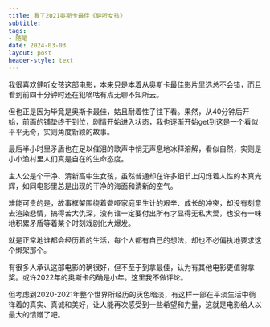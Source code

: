 ```yaml
---
title: 看了2021奥斯卡最佳《健听女孩》
subtitle: 
tags: 
- 随笔
date: 2024-03-03
layout: post
header-style: text
---
```


我很喜欢健听女孩这部电影，本来只是本着从奥斯卡最佳影片里选总不会错，而且看到前四十分钟时还在犯嘀咕有点无聊不知所云。

但也正是因为毕竟是奥斯卡最佳，姑且耐着性子往下看。果然，从40分钟后开始，前面的铺垫终于到位，剧情开始进入状态，我也逐渐开始get到这是一个看似平平无奇，实则角度新颖的故事。

最后半小时里矛盾也在足以催泪的歌声中悄无声息地冰释溶解，看似自然，实则是小小渔村里人们真是自在的生命态度。

主人公是个干净、清新高中生女孩，虽然普通却在许多细节上闪烁着人性的本真光辉，如同电影里总是出现的干净的海面和清新的空气。

难能可贵的是，故事框架围绕着聋哑家庭里生计的艰辛、成长的冲突，却没有刻意去渲染悲情，搞得苦大仇深，没有谁一定要付出所有才显得无私大爱，也没有一味地积累矛盾等着某个时刻戏剧化大爆发。

就是正常地谁都会经历着的生活，每个人都有自己的想法，却也不必偏执地要求这个绑架那个。

有很多人承认这部电影的确很好，但不至于到拿最佳，认为有其他电影更值得拿奖。或许2022年的奥斯卡的确是小年。这里我不做评论。

但考虑到2020-2021年整个世界所经历的灰色暗淡，有这样一部在平淡生活中徜徉着的真实、真诚和美好，让人能再次感受到一些希望和力量，这就是电影给人以最大的馈赠了吧。